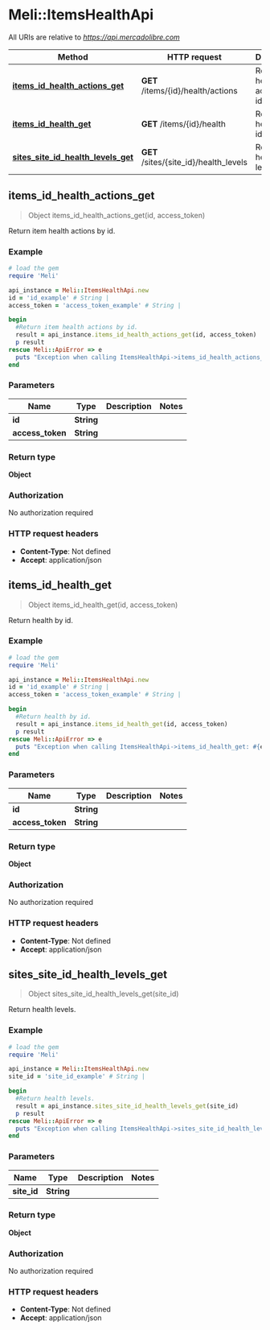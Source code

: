 # Meli::ItemsHealthApi

All URIs are relative to *https://api.mercadolibre.com*

Method | HTTP request | Description
------------- | ------------- | -------------
[**items_id_health_actions_get**](ItemsHealthApi.md#items_id_health_actions_get) | **GET** /items/{id}/health/actions | Return item health actions by id.
[**items_id_health_get**](ItemsHealthApi.md#items_id_health_get) | **GET** /items/{id}/health | Return health by id.
[**sites_site_id_health_levels_get**](ItemsHealthApi.md#sites_site_id_health_levels_get) | **GET** /sites/{site_id}/health_levels | Return health levels.



## items_id_health_actions_get

> Object items_id_health_actions_get(id, access_token)

Return item health actions by id.

### Example

```ruby
# load the gem
require 'Meli'

api_instance = Meli::ItemsHealthApi.new
id = 'id_example' # String | 
access_token = 'access_token_example' # String | 

begin
  #Return item health actions by id.
  result = api_instance.items_id_health_actions_get(id, access_token)
  p result
rescue Meli::ApiError => e
  puts "Exception when calling ItemsHealthApi->items_id_health_actions_get: #{e}"
end
```

### Parameters


Name | Type | Description  | Notes
------------- | ------------- | ------------- | -------------
 **id** | **String**|  | 
 **access_token** | **String**|  | 

### Return type

**Object**

### Authorization

No authorization required

### HTTP request headers

- **Content-Type**: Not defined
- **Accept**: application/json


## items_id_health_get

> Object items_id_health_get(id, access_token)

Return health by id.

### Example

```ruby
# load the gem
require 'Meli'

api_instance = Meli::ItemsHealthApi.new
id = 'id_example' # String | 
access_token = 'access_token_example' # String | 

begin
  #Return health by id.
  result = api_instance.items_id_health_get(id, access_token)
  p result
rescue Meli::ApiError => e
  puts "Exception when calling ItemsHealthApi->items_id_health_get: #{e}"
end
```

### Parameters


Name | Type | Description  | Notes
------------- | ------------- | ------------- | -------------
 **id** | **String**|  | 
 **access_token** | **String**|  | 

### Return type

**Object**

### Authorization

No authorization required

### HTTP request headers

- **Content-Type**: Not defined
- **Accept**: application/json


## sites_site_id_health_levels_get

> Object sites_site_id_health_levels_get(site_id)

Return health levels.

### Example

```ruby
# load the gem
require 'Meli'

api_instance = Meli::ItemsHealthApi.new
site_id = 'site_id_example' # String | 

begin
  #Return health levels.
  result = api_instance.sites_site_id_health_levels_get(site_id)
  p result
rescue Meli::ApiError => e
  puts "Exception when calling ItemsHealthApi->sites_site_id_health_levels_get: #{e}"
end
```

### Parameters


Name | Type | Description  | Notes
------------- | ------------- | ------------- | -------------
 **site_id** | **String**|  | 

### Return type

**Object**

### Authorization

No authorization required

### HTTP request headers

- **Content-Type**: Not defined
- **Accept**: application/json

